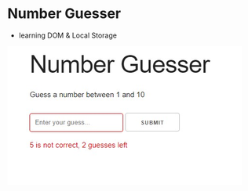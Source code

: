 # Number Guesser  
- learning DOM & Local Storage  

![Number Guesser](/numberguesser/numberguesser.png)  
